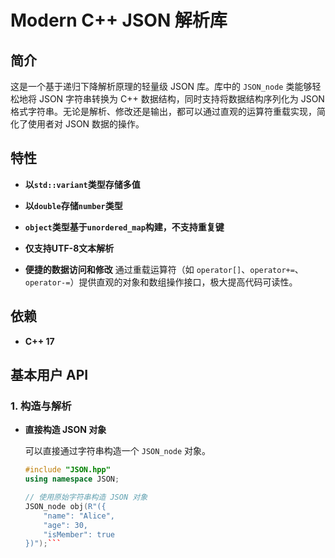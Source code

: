 # Modern C++ JSON 解析库

## 简介

这是一个基于递归下降解析原理的轻量级 JSON 库。库中的 `JSON_node` 类能够轻松地将 JSON 字符串转换为 C++ 数据结构，同时支持将数据结构序列化为 JSON 格式字符串。无论是解析、修改还是输出，都可以通过直观的运算符重载实现，简化了使用者对 JSON 数据的操作。

## 特性

- **以` std::variant `类型存储多值**

- **以` double `存储` number `类型**

- **` object `类型基于` unordered_map `构建，不支持重复键**

- **仅支持UTF-8文本解析**

- **便捷的数据访问和修改**
  通过重载运算符（如 `operator[]`、`operator+=`、`operator-=`）提供直观的对象和数组操作接口，极大提高代码可读性。

## 依赖

- **C++ 17**

## 基本用户 API

### 1. 构造与解析

- **直接构造 JSON 对象**

  可以直接通过字符串构造一个 `JSON_node` 对象。

  ```cpp
  #include "JSON.hpp"
  using namespace JSON;

  // 使用原始字符串构造 JSON 对象
  JSON_node obj(R"({
      "name": "Alice",
      "age": 30,
      "isMember": true
  })");```
